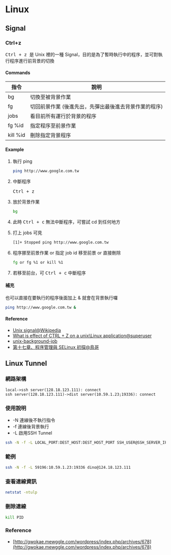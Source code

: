 # Linux

## Signal

### Ctrl+z

<kbd>Ctrl + z </kbd>是 Unix 裡的一種 Signal，目的是為了暫時執行中的程序，並可對執行程序進行前背景的切換

#### Commands

| 指令     | 說明                                                  |
| -------- | ----------------------------------------------------- |
| bg       | 切換至被背景作業                                      |
| fg       | 切回前景作業 (後進先出，先彈出最後進去背景作業的程序) |
| jobs     | 看目前所有運行於背景的程序                            |
| fg %id   | 指定程序至前景作業                                    |
| kill %id | 刪除指定背景程序                                      |

#### Example

1. 執行 ping

    ```bash
    ping http://www.google.com.tw
    ```

2. 中斷程序

    <kbd>Ctrl + z</kbd>

3. 放於背景作業

    ```bash
    bg
    ```

4. 此時 <kbd>Ctrl + c</kbd> 無法中斷程序，可嘗試 cd 到任何地方

5. 打上 jobs 可見

    ```bash
    [1]+ Stopped ping http://www.google.com.tw
    ```

6. 程序挪至前景作業 or 指定 job id 移至前景 or 直接刪除

    ```bash
    fg or fg %1 or kill %1
    ```

7. 若移至前台，可 <kbd>Ctrl + c</kbd> 中斷程序

#### 補充

也可以直接在要執行的程序後面加上 & 就會在背景執行囉

```bash
ping http://www.google.com.tw &
```

#### Reference

* [Unix signal@Wikipedia](http://en.wikipedia.org/wiki/Unix_signalhttp://en.wikipedia.org/wiki/Unix_signal)
* [What is effect of CTRL + Z on a unix\Linux application@superuser](http://superuser.com/questions/476873/what-is-effect-of-ctrl-z-on-a-unix-linux-application)
* [unix-background-job](http://www.thegeekstuff.com/2010/05/unix-background-job/)
* [第十七章、程序管理與 SELinux 初探@鳥哥](http://linux.vbird.org/linux_basic/0440processcontrol.php)

## Linux Tunnel

### 網路架構

```sequence
local->ssh server(128.18.123.111): connect
ssh server(128.18.123.111)->dist server(10.59.1.23;19336): connect
```

### 使用說明

* -N 連線後不執行指令
* -f 連線後背景執行
* -L 啟用SSH Tunnel

```bash
ssh -N -f -L LOCAL_PORT:DEST_HOST:DEST_HOST_PORT SSH_USER@SSH_SERVER_IP
```

### 範例

```bash
ssh -N -f -L 59196:10.59.1.23:19336 dino@124.18.123.111
```

### 查看連線資訊

```bash
netstat -ntulp
```

### 刪除連線

```bash
kill PID
```

### Reference

* [http://gwokae.mewggle.com/wordpress/index.php/archives/678](http://gwokae.mewggle.com/wordpress/index.php/archives/678)
